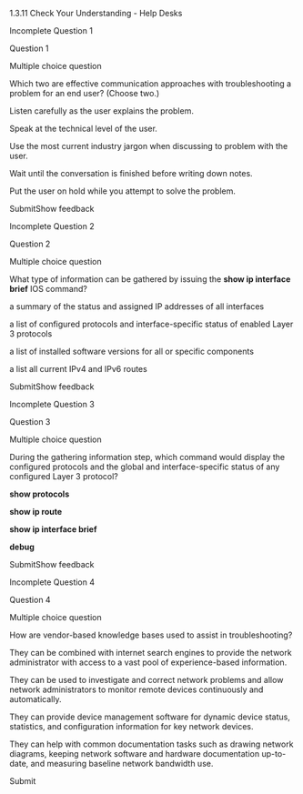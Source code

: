 1.3.11 Check Your Understanding - Help Desks

Incomplete Question 1

Question 1

Multiple choice question

Which two are effective communication approaches with troubleshooting a problem for an end user? (Choose two.)

Listen carefully as the user explains the problem.

Speak at the technical level of the user.

Use the most current industry jargon when discussing to problem with the user.

Wait until the conversation is finished before writing down notes.

Put the user on hold while you attempt to solve the problem.

SubmitShow feedback

Incomplete Question 2

Question 2

Multiple choice question

What type of information can be gathered by issuing the **show ip interface brief** IOS command?

a summary of the status and assigned IP addresses of all interfaces

a list of configured protocols and interface-specific status of enabled Layer 3 protocols

a list of installed software versions for all or specific components

a list all current IPv4 and IPv6 routes

SubmitShow feedback

Incomplete Question 3

Question 3

Multiple choice question

During the gathering information step, which command would display the configured protocols and the global and interface-specific status of any configured Layer 3 protocol?

**show protocols**

**show ip route**

**show ip interface brief**

**debug**

SubmitShow feedback

Incomplete Question 4

Question 4

Multiple choice question

How are vendor-based knowledge bases used to assist in troubleshooting?

They can be combined with internet search engines to provide the network administrator with access to a vast pool of experience-based information.

They can be used to investigate and correct network problems and allow network administrators to monitor remote devices continuously and automatically.

They can provide device management software for dynamic device status, statistics, and configuration information for key network devices.

They can help with common documentation tasks such as drawing network diagrams, keeping network software and hardware documentation up-to-date, and measuring baseline network bandwidth use.

Submit

